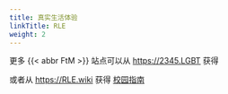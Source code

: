 ```yaml
---
title: 真实生活体验
linkTitle: RLE
weight: 2
---
```


更多 {{< abbr FtM >}} 站点可以从 <https://2345.LGBT> 获得

或者从 <https://RLE.wiki> 获得 [校园指南](https://rle.wiki/campus/)
